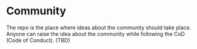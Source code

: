 # Community

The repo is the place where ideas about the community should take place. Anyone can raise the idea about the community while following the CoD (Code of Conduct). (TBD)
